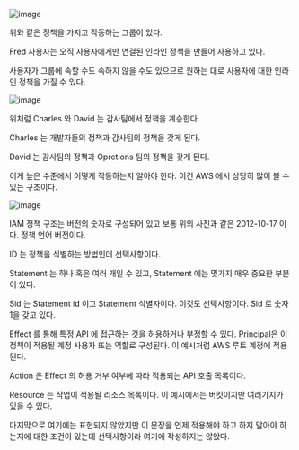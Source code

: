 ![image](https://user-images.githubusercontent.com/67403886/155990835-89161f0e-b1ea-4762-b540-4f20cd77fac1.png)

위와 같은 정책을 가지고 작동하는 그룹이 있다. 

Fred 사용자는 오직 사용자에게만 연결된 인라인 정책을 만들어 사용하고 있다.

사용자가 그룹에 속할 수도 속하지 않을 수도 있으므로 원하는 대로 사용자에 대한 인라인 정책을 가질 수 있다.

![image](https://user-images.githubusercontent.com/67403886/155990870-cec99790-6e36-4e9e-898c-549e4ffe6b9b.png)

위처럼 Charles 와 David 는 감사팀에서 정책을 계승한다.

Charles 는 개발자들의 정책과 감사팀의 정책을 갖게 된다.

David 는 감사팀의 정책과 Opretions 팀의 정책을 갖게 된다.

이게 높은 수준에서 어떻게 작동하는지 알아야 한다. 이건 AWS 에서 상당히 많이 볼 수 있는 구조이다.

![image](https://user-images.githubusercontent.com/67403886/155990900-893b440f-cfff-4f12-b553-31d59967a773.png)

IAM 정책 구조는 버전의 숫자로 구성되어 있고 보통 위의 사진과 같은 2012-10-17 이다. 정책 언어 버전이다.

 ID 는 정책을 식별하는 방법인데 선택사항이다.

Statement 는 하나 혹은 여러 개일 수 있고, Statement 에는 몇가지 매우 중요한 부분이 있다.

Sid 는 Statement id 이고 Statement 식별자이다. 이것도 선택사항이다. Sid 로 숫자 1을 갖고 있다.

Effect 를 통해 특정 API 에 접근하는 것을 허용하거나 부정할 수 있다. Principal은 이 정책이 적용될 계정 사용자 또는 역할로 구성된다. 이 예시처럼 AWS 루트 계정에 적용된다.

Action 은 Effect 의 허용 거부 여부에 따라 적용되는 API 호출 목록이다.

Resource 는 작업이 적용될 리소스 목록이다. 이 예시에서는 버킷이지만 여러가지가 있을 수 있다.

마지막으로 여기에는 표현되지 않았지만 이 문장을 언제 적용해야 하고 하지 말아야 하는지에 대한 조건이 있는데 선택사항이라 여기에 작성하지는 않았다.
